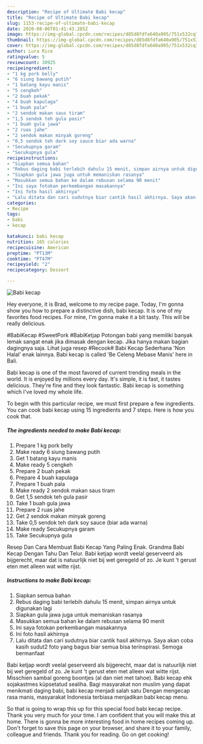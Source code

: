 ```yaml
---
description: "Recipe of Ultimate Babi kecap"
title: "Recipe of Ultimate Babi kecap"
slug: 1153-recipe-of-ultimate-babi-kecap
date: 2020-08-06T01:41:43.285Z
image: https://img-global.cpcdn.com/recipes/d85d8fdfa640a905/751x532cq70/babi-kecap-foto-resep-utama.jpg
thumbnail: https://img-global.cpcdn.com/recipes/d85d8fdfa640a905/751x532cq70/babi-kecap-foto-resep-utama.jpg
cover: https://img-global.cpcdn.com/recipes/d85d8fdfa640a905/751x532cq70/babi-kecap-foto-resep-utama.jpg
author: Lura Rice
ratingvalue: 5
reviewcount: 30925
recipeingredient:
- "1 kg pork belly"
- "6 siung bawang putih"
- "1 batang kayu manis"
- "5 cengkeh"
- "2 buah pekak"
- "4 buah kapulaga"
- "1 buah pala"
- "2 sendok makan saus tiram"
- "1,5 sendok teh gula pasir"
- "1 buah gula jawa"
- "2 ruas jahe"
- "2 sendok makan minyak goreng"
- "0,5 sendok teh dark soy sauce biar ada warna"
- "Secukupnya garam"
- "Secukupnya gula"
recipeinstructions:
- "Siapkan semua bahan"
- "Rebus daging babi terlebih dahulu 15 menit, simpan airnya untuk digunakan lagi"
- "Siapkan gula jawa juga untuk memaniskan rasanya"
- "Masukkan semua bahan ke dalam rebusan selama 90 menit"
- "Ini saya fotokan perkembangan masakannya"
- "Ini foto hasil akhirnya"
- "Lalu ditata dan cari sudutnya biar cantik hasil akhirnya. Saya akan coba kasih sudut2 foto yang bagus biar semua bisa terinspirasi. Semoga bermanfaat"
categories:
- Recipe
tags:
- babi
- kecap

katakunci: babi kecap 
nutrition: 165 calories
recipecuisine: American
preptime: "PT13M"
cooktime: "PT47M"
recipeyield: "2"
recipecategory: Dessert

---
```



![Babi kecap](https://img-global.cpcdn.com/recipes/d85d8fdfa640a905/751x532cq70/babi-kecap-foto-resep-utama.jpg)

Hey everyone, it is Brad, welcome to my recipe page. Today, I'm gonna show you how to prepare a distinctive dish, babi kecap. It is one of my favorites food recipes. For mine, I'm gonna make it a bit tasty. This will be really delicious.

#BabiKecap #SweetPork #BabiKetjap Potongan babi yang memiliki banyak lemak sangat enak jika dimasak dengan kecap. Jika hanya makan bagian dagingnya saja. Lihat juga resep #Recook# Babi Kecap Sederhana &#39;Non Halal&#39; enak lainnya. Babi kecap is called &#39;Be Celeng Mebase Manis&#39; here in Bali.

Babi kecap is one of the most favored of current trending meals in the world. It is enjoyed by millions every day. It's simple, it is fast, it tastes delicious. They're fine and they look fantastic. Babi kecap is something which I've loved my whole life.


To begin with this particular recipe, we must first prepare a few ingredients. You can cook babi kecap using 15 ingredients and 7 steps. Here is how you cook that.

<!--inarticleads1-->

##### The ingredients needed to make Babi kecap:

1. Prepare 1 kg pork belly
1. Make ready 6 siung bawang putih
1. Get 1 batang kayu manis
1. Make ready 5 cengkeh
1. Prepare 2 buah pekak
1. Prepare 4 buah kapulaga
1. Prepare 1 buah pala
1. Make ready 2 sendok makan saus tiram
1. Get 1,5 sendok teh gula pasir
1. Take 1 buah gula jawa
1. Prepare 2 ruas jahe
1. Get 2 sendok makan minyak goreng
1. Take 0,5 sendok teh dark soy sauce (biar ada warna)
1. Make ready Secukupnya garam
1. Take Secukupnya gula


Resep Dan Cara Membuat Babi Kecap Yang Paling Enak. Grandma Babi Kecap Dengan Tahu Dan Telur. Babi ketjap wordt veelal geserveerd als bijgerecht, maar dat is natuurlijk niet bij wet geregeld of zo. Je kunt &#39;t gerust eten met alleen wat witte rijst. 

<!--inarticleads2-->

##### Instructions to make Babi kecap:

1. Siapkan semua bahan
1. Rebus daging babi terlebih dahulu 15 menit, simpan airnya untuk digunakan lagi
1. Siapkan gula jawa juga untuk memaniskan rasanya
1. Masukkan semua bahan ke dalam rebusan selama 90 menit
1. Ini saya fotokan perkembangan masakannya
1. Ini foto hasil akhirnya
1. Lalu ditata dan cari sudutnya biar cantik hasil akhirnya. Saya akan coba kasih sudut2 foto yang bagus biar semua bisa terinspirasi. Semoga bermanfaat


Babi ketjap wordt veelal geserveerd als bijgerecht, maar dat is natuurlijk niet bij wet geregeld of zo. Je kunt &#39;t gerust eten met alleen wat witte rijst. Misschien sambal goreng boontjes (al dan niet met tahoe). Babi kecap ehk sojakastmes küpsetatud sealiha. Bagi masyarakat non muslim yang dapat menikmati daging babi, babi kecap menjadi salah satu Dengan mengecap rasa manis, masyarakat Indonesia terbiasa menjadikan babi kecap menu. 

So that is going to wrap this up for this special food babi kecap recipe. Thank you very much for your time. I am confident that you will make this at home. There is gonna be more interesting food in home recipes coming up. Don't forget to save this page on your browser, and share it to your family, colleague and friends. Thank you for reading. Go on get cooking!
